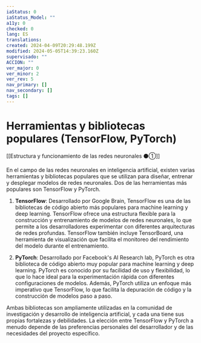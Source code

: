 ```yaml
---
iaStatus: 0
iaStatus_Model: ""
a11y: 0
checked: 0
lang: ES
translations: 
created: 2024-04-09T20:29:48.199Z
modified: 2024-05-05T14:39:23.160Z
supervisado: ""
ACCION: ""
ver_major: 0
ver_minor: 2
ver_rev: 5
nav_primary: []
nav_secondary: []
tags: []
---
```

# Herramientas y bibliotecas populares (TensorFlow, PyTorch)

[[Estructura y funcionamiento de las redes neuronales ⚫①]]

En el campo de las redes neuronales en inteligencia artificial, existen varias herramientas y bibliotecas populares que se utilizan para diseñar, entrenar y desplegar modelos de redes neuronales. Dos de las herramientas más populares son TensorFlow y PyTorch.

1. **TensorFlow**: Desarrollado por Google Brain, TensorFlow es una de las bibliotecas de código abierto más populares para machine learning y deep learning. TensorFlow ofrece una estructura flexible para la construcción y entrenamiento de modelos de redes neuronales, lo que permite a los desarrolladores experimentar con diferentes arquitecturas de redes profundas. TensorFlow también incluye TensorBoard, una herramienta de visualización que facilita el monitoreo del rendimiento del modelo durante el entrenamiento.

2. **PyTorch**: Desarrollado por Facebook's AI Research lab, PyTorch es otra biblioteca de código abierto muy popular para machine learning y deep learning. PyTorch es conocido por su facilidad de uso y flexibilidad, lo que lo hace ideal para la experimentación rápida con diferentes configuraciones de modelos. Además, PyTorch utiliza un enfoque más imperativo que TensorFlow, lo que facilita la depuración de código y la construcción de modelos paso a paso.

Ambas bibliotecas son ampliamente utilizadas en la comunidad de investigación y desarrollo de inteligencia artificial, y cada una tiene sus propias fortalezas y debilidades. La elección entre TensorFlow y PyTorch a menudo depende de las preferencias personales del desarrollador y de las necesidades del proyecto específico.
